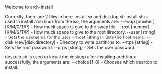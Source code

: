 Welcome to arch-install

Currently, there are 2 files in here: install.sh and desktop.sh
install.sh is used to install arch linux from the iso, the arguments are:
--swap [number][K/M/G/T/P] - How much space to give to the swap file.
--root [number][K/M/G/T/P] - How much space to give to the root directory.
--user [string] - Sets the username for the user.
--host [string] - Sets the host name.
--disk /dev/[disk directory] - Directory to write partitions to.
--rtps [string] - Sets the root password.
--urps [string] - Sets the user password.

desktop.sh is used to install the desktop after installing arch linux successfully, the arguments are:
--choice [1-8] - Chooses which desktop to install.
